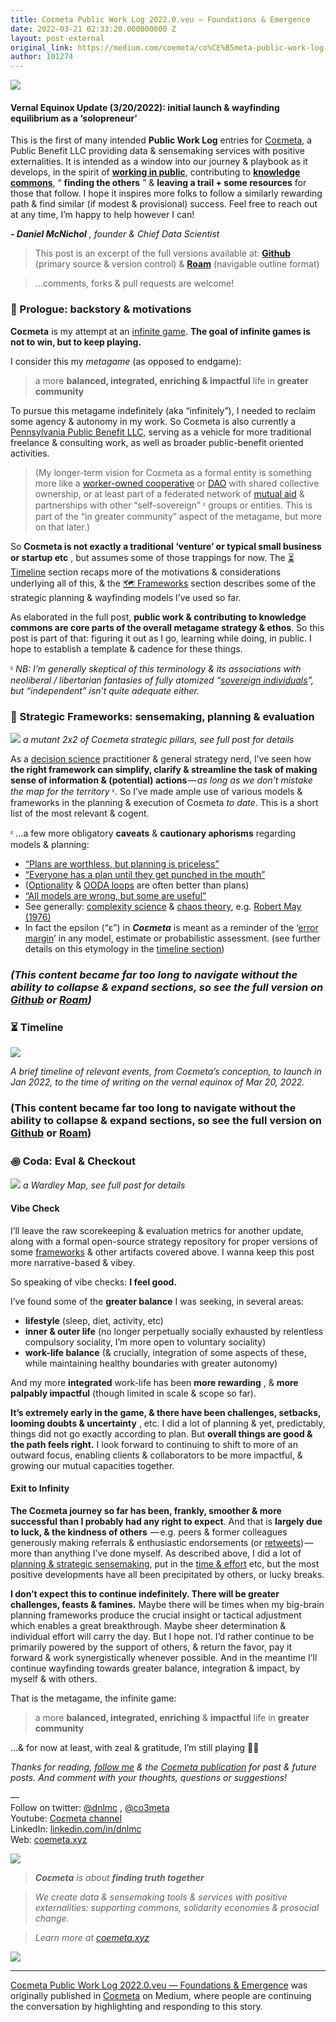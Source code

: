 ```yaml
---
title: Coεmeta Public Work Log 2022.0.veu — Foundations & Emergence
date: 2022-03-21 02:33:20.000000000 Z
layout: post-external
original_link: https://medium.com/coemeta/co%CE%B5meta-public-work-log-2022-0-veu-foundations-emergence-81408d55407b?source=rss-2d441c4de574------2
author: 101274
---
```


![](https://cdn-images-1.medium.com/max/1024/1*P91qv0JcwEZSmHc8VI1zsg.png)

#### Vernal Equinox Update (3/20/2022): initial launch & wayfinding equilibrium as a ‘solopreneur’

This is the first of many intended **Public Work Log** entries for [Coεmeta](https://coemeta.xyz), a Public Benefit LLC providing data & sensemaking services with positive externalities. It is intended as a window into our journey & playbook as it develops, in the spirit of [**working in public**](https://nesslabs.com/work-in-public), contributing to [**knowledge commons**](https://en.wikipedia.org/wiki/Knowledge_commons), “ **finding the others** ” & **leaving a trail + some resources** for those that follow. I hope it inspires more folks to follow a similarly rewarding path & find similar (if modest & provisional) success. Feel free to reach out at any time, I’m happy to help however I can!

**_- Daniel McNichol_** _, founder & Chief Data Scientist_

> This post is an excerpt of the full versions available at: [**Github**](https://github.com/coemeta/public-work-log/blob/main/2022.0.veu.md) (primary source & version control) & [**Roam**](https://roamresearch.com/#/app/coemeta/page/eR-hkr1_x) (navigable outline format)

> …comments, forks & pull requests are welcome!

### 📜 Prologue: backstory & motivations

**Coεmeta** is my attempt at an [infinite game](https://en.wikipedia.org/wiki/Finite_and_Infinite_Games). **The goal of infinite games is not to win, but to keep playing.**

I consider this my _metagame_ (as opposed to endgame):

> a more **balanced, integrated, enriching & impactful** life in **greater community**

To pursue this metagame indefinitely (aka “infinitely”), I needed to reclaim some agency & autonomy in my work. So Coεmeta is also currently a [Pennsylvania Public Benefit LLC](https://www.notion.so/coemeta/Co-meta-co-eh-meta-Data-Sensemaking-Services-9b764a49e7644703a64eda8f95084156#b97ace661ee84e81816b67d947ddbf53), serving as a vehicle for more traditional freelance & consulting work, as well as broader public-benefit oriented activities.

> (My longer-term vision for Coεmeta as a formal entity is something more like a [worker-owned cooperative](https://institute.coop/what-worker-cooperative) or [DAO](https://en.wikipedia.org/wiki/Decentralized_autonomous_organization) with shared collective ownership, or at least part of a federated network of [mutual aid](https://en.wikipedia.org/wiki/Mutual_aid_%28organization_theory%29) & partnerships with other “self-sovereign” ᵋ groups or entities. This is part of the “in greater community” aspect of the metagame, but more on that later.)

So **Coεmeta is not exactly a traditional ‘venture’ or typical small business or startup etc** , but assumes some of those trappings for now. The [⏳ Timeline](https://github.com/coemeta/public-work-log/blob/main/2022.0.veu.md#-timeline) section recaps more of the motivations & considerations underlying all of this, & the [🗺 Frameworks](https://github.com/coemeta/public-work-log/blob/main/2022.0.veu.md#-strategic-frameworks-sensemaking-planning--evaluation) section describes some of the strategic planning & wayfinding models I’ve used so far.

As elaborated in the full post, **public work & contributing to knowledge commons are core parts of the overall metagame strategy & ethos**. So this post is part of that: figuring it out as I go, learning while doing, in public. I hope to establish a template & cadence for these things.

ᵋ _NB: I’m generally skeptical of this terminology & its associations with neoliberal / libertarian fantasies of fully atomized “_[_sovereign individuals_](https://www.radicalxchange.org/media/blog/sovereign-nonsense/)_”, but “independent” isn’t quite adequate either._

### 🧬 Strategic Frameworks: sensemaking, planning & evaluation

![](https://cdn-images-1.medium.com/max/1024/0*pzLlEHVonI4X2VdI.png)
_a mutant 2x2 of Coεmeta strategic pillars, see full post for details_

As a [decision science](https://medium.com/coemeta/from-information-to-action-with-quantitative-decision-science-9752b6c969d5#4054) practitioner & general strategy nerd, I’ve seen how **the right framework can simplify, clarify & streamline the task of making sense of information & (potential) actions** — _as long as we don’t mistake the map for the territory_ ᵋ. So I’ve made ample use of various models & frameworks in the planning & execution of Coεmeta _to date_. This is a short list of the most relevant & cogent.

ᵋ …a few more obligatory **caveats** & **cautionary aphorisms** regarding models & planning:

- [“Plans are worthless, but planning is priceless”](https://quoteinvestigator.com/2017/11/18/planning/)
- [“Everyone has a plan until they get punched in the mouth”](https://www.commit.works/everyone-has-a-plan-until-they-get-punched-in-the-mouth/)
- ([Optionality](https://thedeepdish.org/optionality-book/) & [OODA loops](https://en.wikipedia.org/wiki/OODA_loop) are often better than plans)
- [“All models are wrong, but some are useful”](https://en.wikipedia.org/wiki/All_models_are_wrong)
- See generally: [complexity science](https://en.wikipedia.org/wiki/Complex_system) & [chaos theory](https://en.wikipedia.org/wiki/Chaos_theory), e.g. [Robert May (1976)](https://medium.com/coemeta/the-logistic-map-the-onset-of-chaos-sonified-46fd73e25965#5174)
- In fact the epsilon (“ε”) in **_Coεmeta_** is meant as a reminder of the ‘[error margin](https://methods.sagepub.com/reference/the-sage-encyclopedia-of-communication-research-methods/i4630.xml)’ in any model, estimate or probabilistic assessment. (see further details on this etymology in the [timeline section](https://github.com/coemeta/public-work-log/blob/main/2022.0.veu.md#-timeline))

### _(This content became far too long to navigate without the ability to collapse & expand sections, so see the full version on_ [_Github_](https://github.com/coemeta/public-work-log/blob/main/2022.0.veu.md#-strategic-frameworks-sensemaking-planning--evaluation) _or _[_Roam_](https://roamresearch.com/#/app/coemeta/page/eR-hkr1_x)_)_

### ⏳ Timeline

![](https://cdn-images-1.medium.com/max/1024/0*iUGqTXkd293Svxzn.png)

_A brief timeline of relevant events, from Coεmeta’s conception, to launch in Jan 2022, to the time of writing on the vernal equinox of Mar 20, 2022._

### (This content became far too long to navigate without the ability to collapse & expand sections, so see the full version on [Github](https://github.com/coemeta/public-work-log/blob/main/2022.0.veu.md#-timeline) or [Roam](https://roamresearch.com/#/app/coemeta/page/eR-hkr1_x))

### ꩜ Coda: Eval & Checkout

![](https://cdn-images-1.medium.com/max/1024/0*iYg4pCKD6qdf9r5H.png)
_a Wardley Map, see full post for details_

#### Vibe Check

I’ll leave the raw scorekeeping & evaluation metrics for another update, along with a formal open-source strategy repository for proper versions of some [frameworks](https://github.com/coemeta/public-work-log/blob/main/2022.0.veu.md#-strategic-frameworks-sensemaking-planning--evaluation) & other artifacts covered above. I wanna keep this post more narrative-based & vibey.

So speaking of vibe checks: **I feel good.**

I’ve found some of the **greater balance** I was seeking, in several areas:

- **lifestyle** (sleep, diet, activity, etc)
- **inner & outer life** (no longer perpetually socially exhausted by relentless compulsory sociality, I’m more open to voluntary sociality)
- **work-life balance** (& crucially, integration of some aspects of these, while maintaining healthy boundaries with greater autonomy)

And my more **integrated** work-life has been **more rewarding** , & **more palpably impactful** (though limited in scale & scope so far).

**It’s extremely early in the game, & there have been challenges, setbacks, looming doubts & uncertainty** , etc. I did a lot of planning & yet, predictably, things did not go exactly according to plan. But **overall things are good & the path feels right.** I look forward to continuing to shift to more of an outward focus, enabling clients & collaborators to be more impactful, & growing our mutual capacities together.

#### Exit to Infinity

**The Coεmeta journey so far has been, frankly, smoother & more successful than I probably had any right to expect**. And that is **largely due to luck, & the kindness of others**  — e.g. peers & former colleagues generously making referrals & enthusiastic endorsements (or [retweets](https://twitter.com/visakanv/status/1482448923658977280)) — more than anything I’ve done myself. As described above, I did a lot of [planning & strategic sensemaking](https://github.com/coemeta/public-work-log/blob/main/2022.0.veu.md#-strategic-frameworks-sensemaking-planning--evaluation), put in the [time & effort](https://github.com/coemeta/public-work-log/blob/main/2022.0.veu.md#-timeline) etc, but the most positive developments have all been precipitated by others, or lucky breaks.

**I don’t expect this to continue indefinitely. There will be greater challenges, feasts & famines.** Maybe there will be times when my big-brain planning frameworks produce the crucial insight or tactical adjustment which enables a great breakthrough. Maybe sheer determination & individual effort will carry the day. But I hope not. I’d rather continue to be primarily powered by the support of others, & return the favor, pay it forward & work synergistically whenever possible. And in the meantime I’ll continue wayfinding towards greater balance, integration & impact, by myself & with others.

That is the metagame, the infinite game:

> a more **balanced, integrated, enriching** & **impactful** life in **greater community**

…& for now at least, with zeal & gratitude, I’m still playing 🙏🏼

_Thanks for reading,_ [_follow me_](https://medium.com/@dnlmc) _& the_ [_Coεmeta publication_](https://medium.com/coemeta) _for past & future posts. And comment with your thoughts, questions or suggestions!_

—   
Follow on twitter: [@dnlmc](https://twitter.com/dnlmc) , [@co3meta](https://twitter.com/co3meta)  
Youtube: [Co](https://www.youtube.com/channel/UC4iMnRK0MisgBQlpr2kjbQQ)[_ε_](https://medium.com/coemeta)[meta channel](https://www.youtube.com/channel/UC4iMnRK0MisgBQlpr2kjbQQ)  
LinkedIn: [linkedin.com/in/dnlmc](http://www.linkedin.com/in/dnlmc)  
Web: [coemeta.xyz](https://coemeta.xyz/)

![](https://cdn-images-1.medium.com/max/1024/1*P91qv0JcwEZSmHc8VI1zsg.png)

> **_Coεmeta_** _is about_ **_finding truth together_**

> _We create data & sensemaking tools & services with positive externalities: supporting commons, solidarity economies & prosocial change._

> _Learn more at_ [_coemeta.xyz_](https://coemeta.xyz/)

 ![](https://medium.com/_/stat?event=post.clientViewed&referrerSource=full_rss&postId=81408d55407b)
* * *

[Coεmeta Public Work Log 2022.0.veu — Foundations & Emergence](https://medium.com/coemeta/co%CE%B5meta-public-work-log-2022-0-veu-foundations-emergence-81408d55407b) was originally published in [Coεmeta](https://medium.com/coemeta) on Medium, where people are continuing the conversation by highlighting and responding to this story.
